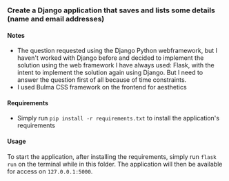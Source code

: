 
### Create a Django application that saves and lists some details (name and email addresses)

#### Notes 
- The question requested using the Django Python webframework, but I haven't worked with Django before and decided to implement the solution using the web framework I have always used: Flask, with the intent to implement the solution again using Django. But I need to answer the question first of all because of time constraints.
- I used Bulma CSS framework on the frontend for aesthetics

#### Requirements
- Simply run `pip install -r requirements.txt` to install the application's requirements

#### Usage
To start the application, after installing the requirements, simply run `flask run` on the terminal while in this folder. The application will then be available for access on `127.0.0.1:5000`.
